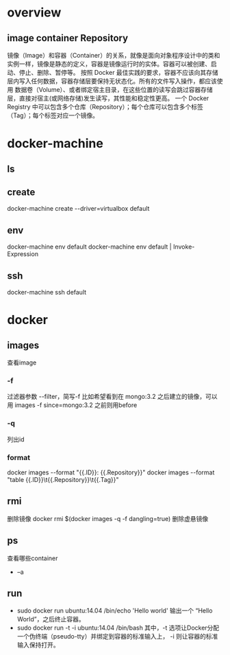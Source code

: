 # overview
## image container Repository
镜像（Image）和容器（Container）的关系，就像是面向对象程序设计中的类和实例一样，镜像是静态的定义，容器是镜像运行时的实体。容器可以被创建、启动、停止、删除、暂停等。
按照 Docker 最佳实践的要求，容器不应该向其存储层内写入任何数据，容器存储层要保持无状态化。所有的文件写入操作，都应该使用 数据卷（Volume）、或者绑定宿主目录，在这些位置的读写会跳过容器存储层，直接对宿主(或网络存储)发生读写，其性能和稳定性更高。
一个 Docker Registry 中可以包含多个仓库（Repository）；每个仓库可以包含多个标签（Tag）；每个标签对应一个镜像。

# docker-machine
## ls
## create
docker-machine create --driver=virtualbox default
## env
docker-machine env default
docker-machine env default | Invoke-Expression
## ssh
docker-machine ssh default

# docker
## images
查看image
### -f
过滤器参数 --filter，简写-f
比如希望看到在 mongo:3.2 之后建立的镜像，可以用 images -f since=mongo:3.2 之前则用before
### -q
列出id
### format
docker images --format "{{.ID}}: {{.Repository}}"
docker images --format "table {{.ID}}\t{{.Repository}}\t{{.Tag}}"

## rmi
删除镜像
docker rmi $(docker images -q -f dangling=true) 删除虚悬镜像

## ps 
查看哪些container
* –a

## run
* sudo docker run ubuntu:14.04 /bin/echo 'Hello world'
输出一个 “Hello World”，之后终止容器。
* sudo docker run -t -i ubuntu:14.04 /bin/bash
其中，-t 选项让Docker分配一个伪终端（pseudo-tty）并绑定到容器的标准输入上， -i 则让容器的标准输入保持打开。





